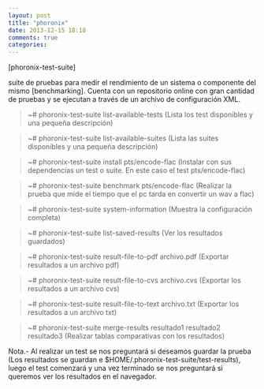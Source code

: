 ```yaml
---
layout: post
title: "phoronix"
date: 2013-12-15 18:18
comments: true
categories: 
---
```

[phoronix-test-suite]

suite de pruebas para medir el rendimiento de un sistema o componente del mismo [benchmarking]. Cuenta con un repositorio online con gran cantidad de pruebas y se ejecutan a través de un archivo de configuración XML.

>~# phoronix-test-suite list-available-tests (Lista los test disponibles y una pequeña descripción)

>~# phoronix-test-suite list-available-suites (Lista las suites disponibles y una pequeña descripción)

>~# phoronix-test-suite install pts/encode-flac (Instalar con sus dependencias un test o suite. En este caso el test pts/encode-flac)

>~# phoronix-test-suite benchmark pts/encode-flac (Realizar la prueba que mide el tiempo que el pc tarda en convertir un wav a flac)

>~# phoronix-test-suite system-information (Muestra la configuración completa)

>~# phoronix-test-suite list-saved-results (Ver los resultados guardados)

>~# phoronix-test-suite result-file-to-pdf archivo.pdf (Exportar resultados a un archivo pdf)

>~# phoronix-test-suite result-file-to-cvs archivo.cvs (Exportar los resultados a un archivo cvs)

>~# phoronix-test-suite result-file-to-text archivo.txt (Exportar los resultados a un archivo txt)

>~# phoronix-test-suite merge-results resultado1 resultado2 resultado3 (Realizar tablas comparativas con los resultados)

Nota.- Al realizar un test se nos preguntará si deseamos guardar la prueba (Los resultados se guardan e $HOME/.phoronix-test-suite/test-results), luego el test comenzará y una vez terminado se nos preguntará si queremos ver los resultados en el navegador.

